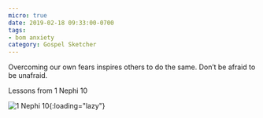 ```yaml
---
micro: true
date: 2019-02-18 09:33:00-0700
tags:
- bom anxiety
category: Gospel Sketcher
---
```


Overcoming our own fears inspires others to do the same. Don’t be afraid to be unafraid.

Lessons from 1 Nephi 10

![1 Nephi 10](https://media.bennorris.org/images/gospelsketcher/uploads/2019/be1618582d.jpg){:loading="lazy"}
